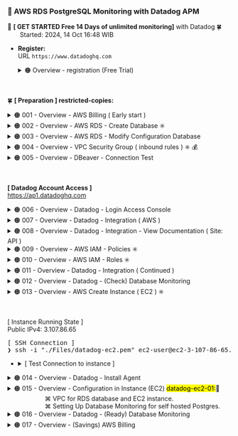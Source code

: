 ### 🪭 AWS RDS PostgreSQL Monitoring with Datadog APM

🔰 **[ GET STARTED Free 14 Days of unlimited monitoring]** with Datadog 🍀 <br />
&emsp;&emsp;Started: 2024, 14 Oct 16:48 WIB

- **Register:** <br />
  URL `https://www.datadoghq.com`

  <details><summary>🟠 Overview - registration (Free Trial)</summary>
    <div align="left">
    <img src="./gambar-petunjuk/ss_datadog_getstarted_001.png" alt="ss_datadog" style="display: block; margin: 0 auto;"> <br /><br />
    <img src="./gambar-petunjuk/ss_datadog_getstarted_002.png" alt="ss_datadog" style="display: block; margin: 0 auto;"> <br /><br />
    <img src="./gambar-petunjuk/ss_datadog_getstarted_003.png" alt="ss_datadog" style="display: block; margin: 0 auto;"> 
    </div><br /><hr />
  </details>

&nbsp;

🍀 **[ Preparation ] restricted-copies:**
<details><summary>🟠 001 - Overview - AWS Billing ( Early start )</summary>
<div align="left">
<br />
<img src="./gambar-petunjuk/ss_aws_abumuhammadbabah2019_001.png" alt="ss_aws" style="display: block; margin: 0 auto;">
</div><br /><hr />
</details>

<details><summary>🟠 002 - Overview - AWS RDS - Create Database ✳️</summary>
<div align="left">
<br />
<img src="./gambar-petunjuk/ss_aws_abumuhammadbabah2019_002.png" alt="ss_aws" style="display: block; margin: 0 auto;"> <br /><br />
<img src="./gambar-petunjuk/ss_aws_abumuhammadbabah2019_003.png" alt="ss_aws" style="display: block; margin: 0 auto;"> <br /><br />
<img src="./gambar-petunjuk/ss_aws_abumuhammadbabah2019_004.png" alt="ss_aws" style="display: block; margin: 0 auto;"> <br /><br />
<img src="./gambar-petunjuk/ss_aws_abumuhammadbabah2019_005.png" alt="ss_aws" style="display: block; margin: 0 auto;"> <br /><br />
<img src="./gambar-petunjuk/ss_aws_abumuhammadbabah2019_006.png" alt="ss_aws" style="display: block; margin: 0 auto;"> <br /><br />
<img src="./gambar-petunjuk/ss_aws_abumuhammadbabah2019_007.png" alt="ss_aws" style="display: block; margin: 0 auto;"> <br /><br />
<img src="./gambar-petunjuk/ss_aws_abumuhammadbabah2019_008.png" alt="ss_aws" style="display: block; margin: 0 auto;"> <br /><br />
<img src="./gambar-petunjuk/ss_aws_abumuhammadbabah2019_009.png" alt="ss_aws" style="display: block; margin: 0 auto;"> <br /><br />
<img src="./gambar-petunjuk/ss_aws_abumuhammadbabah2019_010.png" alt="ss_aws" style="display: block; margin: 0 auto;"> 
</div><br /><hr />
</details>

<details><summary>🟠 003 - Overview - AWS RDS - Modify Configuration Database</summary>
<div align="left">
<br />
<img src="./gambar-petunjuk/ss_aws_abumuhammadbabah2019_011.png" alt="ss_aws" style="display: block; margin: 0 auto;"> <br /><br />
<img src="./gambar-petunjuk/ss_aws_abumuhammadbabah2019_012.png" alt="ss_aws" style="display: block; margin: 0 auto;"> 
</div><br />
Notes: <br />
Modify the public access capability on the database only for testing connected only (before using EC2 instance later).
<hr />
</details>

<details><summary>🟠 004 - Overview - VPC Security Group ( inbound rules ) ✳️ 💰</summary>
<div align="left">
<br />
<img src="./gambar-petunjuk/ss_aws_abumuhammadbabah2019_013.png" alt="ss_aws" style="display: block; margin: 0 auto;"> <br /><br />
<img src="./gambar-petunjuk/ss_aws_abumuhammadbabah2019_014.png" alt="ss_aws" style="display: block; margin: 0 auto;"> <br /><br />
<img src="./gambar-petunjuk/ss_aws_abumuhammadbabah2019_015.png" alt="ss_aws" style="display: block; margin: 0 auto;"> <br /><br />
<img src="./gambar-petunjuk/ss_aws_abumuhammadbabah2019_016.png" alt="ss_aws" style="display: block; margin: 0 auto;"> 
</div><br />
Notes: <br />
The inbound setting in the security-group can be removed later after there is a connection between the instance and the rds database. 
This is only for testing rds database access from the outside.
<hr />
</details>

<details><summary>🟠 005 - Overview - DBeaver - Connection Test</summary>
<div align="left">
<br />
<img src="./gambar-petunjuk/ss_dbeaver_abumuhammadbabah2019.png" alt="ss_aws" style="display: block; margin: 0 auto;"> 
</div><br /><hr />
</details>

&nbsp;

**[ Datadog Account Access ]** <br />
https://ap1.datadoghq.com

<details><summary>🟠 006 - Overview - Datadog - Login Access Console</summary>
<div align="left">
<br />
<img src="./gambar-petunjuk/ss_datadog_baba_001.png" alt="ss_datadog" style="display: block; margin: 0 auto;"> <br /><br />
<img src="./gambar-petunjuk/ss_datadog_baba_002.png" alt="ss_datadog" style="display: block; margin: 0 auto;"> 
</div><br /><hr />
</details>

<details><summary>🟠 007 - Overview - Datadog - Integration ( AWS )</summary>
<div align="left">
<br />
<img src="./gambar-petunjuk/ss_datadog_baba_003.png" alt="ss_datadog" style="display: block; margin: 0 auto;"> <br /><br />
<img src="./gambar-petunjuk/ss_datadog_baba_004.png" alt="ss_datadog" style="display: block; margin: 0 auto;"> <br /><br />
<img src="./gambar-petunjuk/ss_datadog_baba_005.png" alt="ss_datadog" style="display: block; margin: 0 auto;"> 
</div><br /><hr />
</details>

<details><summary>🟠 008 - Overview - Datadog - Integration - View Documentation ( Site: API )</summary>
<div align="left">
<br />
<img src="./gambar-petunjuk/ss_datadog_baba_006.png" alt="ss_datadog" style="display: block; margin: 0 auto;"> <br /><br />
⌘ AWS External ID: cc5c44*******************d7aafd0
<img src="./gambar-petunjuk/ss_datadog_baba_007.png" alt="ss_datadog" style="display: block; margin: 0 auto;"> <br />
<details><summary>AWS integration IAM policy</summary>
<pre>
{
    "Version": "2012-10-17",
    "Statement": [
        {
            "Action": [
                "apigateway:GET",
                "autoscaling:Describe*",
                "backup:List*",
                "budgets:ViewBudget",
                "cloudfront:GetDistributionConfig",
                "cloudfront:ListDistributions",
                "cloudtrail:DescribeTrails",
                "cloudtrail:GetTrailStatus",
                "cloudtrail:LookupEvents",
                "cloudwatch:Describe*",
                "cloudwatch:Get*",
                "cloudwatch:List*",
                "codedeploy:List*",
                "codedeploy:BatchGet*",
                "directconnect:Describe*",
                "dynamodb:List*",
                "dynamodb:Describe*",
                "ec2:Describe*",
                "ec2:GetTransitGatewayPrefixListReferences",
                "ec2:SearchTransitGatewayRoutes",
                "ecs:Describe*",
                "ecs:List*",
                "elasticache:Describe*",
                "elasticache:List*",
                "elasticfilesystem:DescribeFileSystems",
                "elasticfilesystem:DescribeTags",
                "elasticfilesystem:DescribeAccessPoints",
                "elasticloadbalancing:Describe*",
                "elasticmapreduce:List*",
                "elasticmapreduce:Describe*",
                "es:ListTags",
                "es:ListDomainNames",
                "es:DescribeElasticsearchDomains",
                "events:CreateEventBus",
                "fsx:DescribeFileSystems",
                "fsx:ListTagsForResource",
                "health:DescribeEvents",
                "health:DescribeEventDetails",
                "health:DescribeAffectedEntities",
                "kinesis:List*",
                "kinesis:Describe*",
                "lambda:GetPolicy",
                "lambda:List*",
                "logs:DeleteSubscriptionFilter",
                "logs:DescribeLogGroups",
                "logs:DescribeLogStreams",
                "logs:DescribeSubscriptionFilters",
                "logs:FilterLogEvents",
                "logs:PutSubscriptionFilter",
                "logs:TestMetricFilter",
                "oam:ListSinks",
                "oam:ListAttachedLinks",
                "organizations:Describe*",
                "organizations:List*",
                "rds:Describe*",
                "rds:List*",
                "redshift:DescribeClusters",
                "redshift:DescribeLoggingStatus",
                "route53:List*",
                "s3:GetBucketLogging",
                "s3:GetBucketLocation",
                "s3:GetBucketNotification",
                "s3:GetBucketTagging",
                "s3:ListAllMyBuckets",
                "s3:PutBucketNotification",
                "ses:Get*",
                "sns:List*",
                "sns:Publish",
                "sns:GetSubscriptionAttributes",
                "sqs:ListQueues",
                "states:ListStateMachines",
                "states:DescribeStateMachine",
                "support:DescribeTrustedAdvisor*",
                "support:RefreshTrustedAdvisorCheck",
                "tag:GetResources",
                "tag:GetTagKeys",
                "tag:GetTagValues",
                "wafv2:ListLoggingConfigurations",
                "wafv2:GetLoggingConfiguration",
                "xray:BatchGetTraces",
                "xray:GetTraceSummaries"
            ],
            "Effect": "Allow",
            "Resource": "*"
        }
    ]
}
</pre>
</details>
<br />
⌘ Datadog Site: API <br />
⌘ Account ID Datadog: 417141415827
<img src="./gambar-petunjuk/ss_datadog_baba_008_revision_1.png" alt="ss_datadog" style="display: block; margin: 0 auto;"> <br /><br />
</div><br /><hr />
</details>

<details><summary>🟠 009 - Overview - AWS IAM - Policies ✳️</summary>
<br />
⌘ Create policy (IAM) name: DatadogIntegrationPolicy
<br />
<div align="left">
<img src="./gambar-petunjuk/ss_aws_abumuhammadbabah2019_017.png" alt="ss_aws" style="display: block; margin: 0 auto;"> <br /><br />
<img src="./gambar-petunjuk/ss_aws_abumuhammadbabah2019_018.png" alt="ss_aws" style="display: block; margin: 0 auto;"> <br /><br />
<img src="./gambar-petunjuk/ss_aws_abumuhammadbabah2019_019.png" alt="ss_aws" style="display: block; margin: 0 auto;"> <br /><br />
<img src="./gambar-petunjuk/ss_aws_abumuhammadbabah2019_020.png" alt="ss_aws" style="display: block; margin: 0 auto;"> <br /><br />
<img src="./gambar-petunjuk/ss_aws_abumuhammadbabah2019_021.png" alt="ss_aws" style="display: block; margin: 0 auto;"> <br /><br />
<img src="./gambar-petunjuk/ss_aws_abumuhammadbabah2019_022.png" alt="ss_aws" style="display: block; margin: 0 auto;"> <br /><br />
<img src="./gambar-petunjuk/ss_aws_abumuhammadbabah2019_023.png" alt="ss_aws" style="display: block; margin: 0 auto;"> 
</div><br /><hr />
</details>

<details><summary>🟠 010 - Overview - AWS IAM - Roles ✳️</summary>
<br />
⌘ Create role (IAM) name: DatadogIntegrationRole
<br />
<div align="left">
<img src="./gambar-petunjuk/ss_aws_abumuhammadbabah2019_024.png" alt="ss_aws" style="display: block; margin: 0 auto;"> <br /><br />
<img src="./gambar-petunjuk/ss_aws_abumuhammadbabah2019_025_revision_1.png" alt="ss_aws" style="display: block; margin: 0 auto;"> <br /><br />
<img src="./gambar-petunjuk/ss_aws_abumuhammadbabah2019_026.png" alt="ss_aws" style="display: block; margin: 0 auto;"> <br /><br />
<img src="./gambar-petunjuk/ss_aws_abumuhammadbabah2019_027_revision_1.png" alt="ss_aws" style="display: block; margin: 0 auto;"> <br /><br />
<img src="./gambar-petunjuk/ss_aws_abumuhammadbabah2019_028.png" alt="ss_aws" style="display: block; margin: 0 auto;"> 
</div><br /><hr />
</details>

<details><summary>🟠 011 - Overview - Datadog - Integration ( Continued )</summary>
<div align="left">
<br />
<img src="./gambar-petunjuk/ss_aws_abumuhammadbabah2019_029.png" alt="ss_aws" style="display: block; margin: 0 auto;"> <br />
⌘ AWS Account ID: 730335453692 <br />
<br />
<img src="./gambar-petunjuk/ss_datadog_baba_009.png" alt="ss_datadog" style="display: block; margin: 0 auto;"> <br />
<br />
🆗 **[Save anyway]** <br />
<img src="./gambar-petunjuk/ss_datadog_baba_009.png" alt="ss_datadog" style="display: block; margin: 0 auto;"> <br /><br />
<img src="./gambar-petunjuk/ss_datadog_baba_010.png" alt="ss_datadog" style="display: block; margin: 0 auto;"> <br /><br />
<img src="./gambar-petunjuk/ss_datadog_baba_011.png" alt="ss_datadog" style="display: block; margin: 0 auto;"> <br /><br />
<img src="./gambar-petunjuk/ss_datadog_baba_012.png" alt="ss_datadog" style="display: block; margin: 0 auto;"> 
</div><br /><hr />
</details>

<details><summary>🟠 012 - Overview - Datadog - (Check) Database Monitoring</summary>
<div align="left">
<br />
<img src="./gambar-petunjuk/ss_datadog_baba_013.png" alt="ss_datadog" style="display: block; margin: 0 auto;"> <br /><br />
<img src="./gambar-petunjuk/ss_datadog_baba_014.png" alt="ss_datadog" style="display: block; margin: 0 auto;"> <br /><br />
<img src="./gambar-petunjuk/ss_aws_abumuhammadbabah2019_030.png" alt="ss_aws" style="display: block; margin: 0 auto;"> <br /><br />
<img src="./gambar-petunjuk/ss_aws_abumuhammadbabah2019_031.png" alt="ss_aws" style="display: block; margin: 0 auto;"> <br /><br />
<img src="./gambar-petunjuk/ss_aws_abumuhammadbabah2019_032.png" alt="ss_aws" style="display: block; margin: 0 auto;">
</div><br /><hr />
</details>

<details><summary>🟠 013 - Overview - AWS Create Instance ( EC2 ) ✳️</summary>
<div align="left">
<br />
<img src="./gambar-petunjuk/ss_aws_abumuhammadbabah2019_033.png" alt="ss_aws" style="display: block; margin: 0 auto;"> <br /><br />
<img src="./gambar-petunjuk/ss_aws_abumuhammadbabah2019_034.png" alt="ss_aws" style="display: block; margin: 0 auto;"> <br /><br />
<img src="./gambar-petunjuk/ss_aws_abumuhammadbabah2019_035.png" alt="ss_aws" style="display: block; margin: 0 auto;"> <br /><br />
<img src="./gambar-petunjuk/ss_aws_abumuhammadbabah2019_036.png" alt="ss_aws" style="display: block; margin: 0 auto;"> <br /><br />
<img src="./gambar-petunjuk/ss_aws_abumuhammadbabah2019_037.png" alt="ss_aws" style="display: block; margin: 0 auto;"> <br /><br />
<img src="./gambar-petunjuk/ss_aws_abumuhammadbabah2019_038.png" alt="ss_aws" style="display: block; margin: 0 auto;"> <br /><br />
<img src="./gambar-petunjuk/ss_aws_abumuhammadbabah2019_039.png" alt="ss_aws" style="display: block; margin: 0 auto;"> 
</div><br /><hr />
</details>

&nbsp;

[ Instance Running State ] <br />
Public IPv4: 3.107.86.65 
<pre>
[ SSH Connection ]
❯ ssh -i "./Files/datadog-ec2.pem" ec2-user@ec2-3-107-86-65.ap-southeast-2.compute.amazonaws.com
</pre>

-   <details><summary>[ Test Connection to instance ]</summary>
    <pre>
    ❯ ssh -i "./Files/datadog-ec2.pem" ec2-user@ec2-3-107-86-65.ap-southeast-2.compute.amazonaws.com <br />
    The authenticity of host 'ec2-3-107-86-65.ap-southeast-2.compute.amazonaws.com (3.107.86.65)' can't be established.
    ED25519 key fingerprint is SHA256:7A+t/fzJgVbypjTiCZYYFsatEW+TGQZKmaHINKElRc4.
    This key is not known by any other names
    Are you sure you want to continue connecting (yes/no/[fingerprint])? yes
    Warning: Permanently added 'ec2-3-107-86-65.ap-southeast-2.compute.amazonaws.com' (ED25519) to the list of known hosts.
    @@@@@@@@@@@@@@@@@@@@@@@@@@@@@@@@@@@@@@@@@@@@@@@@@@@@@@@@@@@
    @         WARNING: UNPROTECTED PRIVATE KEY FILE!          @
    @@@@@@@@@@@@@@@@@@@@@@@@@@@@@@@@@@@@@@@@@@@@@@@@@@@@@@@@@@@
    Permissions 0644 for './Files/datadog-ec2.pem' are too open.
    It is required that your private key files are NOT accessible by others.
    This private key will be ignored.
    Load key "./Files/datadog-ec2.pem": bad permissions
    ec2-user@ec2-3-107-86-65.ap-southeast-2.compute.amazonaws.com: Permission denied (publickey,gssapi-keyex,gssapi-with-mic). <br /><br />
    ❯ chmod 400 ./Files/datadog-ec2.pem <br /><br />
    ❯ ssh -i "./Files/datadog-ec2.pem" ec2-user@ec2-3-107-86-65.ap-southeast-2.compute.amazonaws.com <br />
    ,     #_
    ~\_  ####_        Amazon Linux 2023
    ~~  \_#####\
    ~~     \###|
    ~~       \#/ ___   https://aws.amazon.com/linux/amazon-linux-2023
    ~~       V~' '->
        ~~~         /
        ~~._.   _/
            _/ _/
        _/m/'
    [ec2-user@ip-172-31-11-247 ~]$ 
    </pre>
    <br />
    <hr>
    </details>



<details><summary>🟠 014 - Overview - Datadog - Install Agent</summary>
<div align="left">
<br />
<img src="./gambar-petunjuk/ss_datadog_baba_015.png" alt="ss_datadog" style="display: block; margin: 0 auto;"> <br /><br />
<img src="./gambar-petunjuk/ss_datadog_baba_016.png" alt="ss_datadog" style="display: block; margin: 0 auto;"> <br /><br />
<img src="./gambar-petunjuk/ss_datadog_baba_017.png" alt="ss_datadog" style="display: block; margin: 0 auto;"> <br /><br />
<img src="./gambar-petunjuk/ss_datadog_baba_018.png" alt="ss_datadog" style="display: block; margin: 0 auto;"> <br /><br />
<br />
⌘ [API KEY]: 1ae*************************05d4
<pre>
#AGENT INSTALLATION COMMAND:
❯  DD_API_KEY=1ae*************************05d4 \
   DD_SITE="ap1.datadoghq.com" \
   bash -c "$(curl -L https://install.datadoghq.com/scripts/install_script_agent7.sh)"
</pre>
<img src="./gambar-petunjuk/ss_ssh_instance_datadog_001.png" alt="ss_ssh" style="display: block; margin: 0 auto;"> <br /><br />
<img src="./gambar-petunjuk/ss_ssh_instance_datadog_002.png" alt="ss_ssh" style="display: block; margin: 0 auto;"> <br />
<br />
<details><summary>Full details of installing dd-agent with ssh remote</summary>
<pre>
❯ ssh -i "./Files/datadog-ec2.pem" ec2-user@ec2-3-107-86-65.ap-southeast-2.compute.amazonaws.com
   ,     #_
   ~\_  ####_        Amazon Linux 2023
  ~~  \_#####\
  ~~     \###|
  ~~       \#/ ___   https://aws.amazon.com/linux/amazon-linux-2023
   ~~       V~' '->
    ~~~         /
      ~~._.   _/
         _/ _/
       _/m/'
Last login: Tue Oct 15 09:34:55 2024 from 45.251.5.172
[ec2-user@ip-172-31-11-247 ~]$ DD_API_KEY=1ae*************************05d4 \
DD_SITE="ap1.datadoghq.com" \
bash -c "$(curl -L https://install.datadoghq.com/scripts/install_script_agent7.sh)"
  % Total    % Received % Xferd  Average Speed   Time    Time     Time  Current
                                 Dload  Upload   Total   Spent    Left  Speed
100 77366  100 77366    0     0  1711k      0 --:--:-- --:--:-- --:--:-- 1717k <br />
* Datadog Agent 7 install script v1.35.4 <br />
/usr/bin/systemctl <br />
* Installing YUM sources for Datadog <br />
Cache was expired
17 files removed
  Installing package(s): datadog-agent <br />
Datadog, Inc.                                   7.4 kB/s | 801  B     00:00    
Datadog, Inc.                                    48 kB/s | 1.7 kB     00:00    
Importing GPG key 0xB01082D3:
 Userid     : "Datadog, Inc. RPM key (2023-04-20) (RPM key) <package+rpmkey@datadoghq.com>"
 Fingerprint: 7408 BFD5 6BC5 BF0C 361A AAE8 5D88 EEA3 B010 82D3
 From       : https://keys.datadoghq.com/DATADOG_RPM_KEY_CURRENT.public
Datadog, Inc.                                   1.4 kB/s | 1.7 kB     00:01    
Importing GPG key 0x4F09D16B:
 Userid     : "Datadog, Inc. RPM key (2024-05-15) (RPM key) <package+rpmkey@datadoghq.com>"
 Fingerprint: 2416 A377 57B1 BB02 68B3 634B 52AF C599 4F09 D16B
 From       : https://keys.datadoghq.com/DATADOG_RPM_KEY_4F09D16B.public
Datadog, Inc.                                   1.4 kB/s | 1.7 kB     00:01    
Importing GPG key 0xB01082D3:
 Userid     : "Datadog, Inc. RPM key (2023-04-20) (RPM key) <package+rpmkey@datadoghq.com>"
 Fingerprint: 7408 BFD5 6BC5 BF0C 361A AAE8 5D88 EEA3 B010 82D3
 From       : https://keys.datadoghq.com/DATADOG_RPM_KEY_B01082D3.public
Datadog, Inc.                                   2.0 kB/s | 2.4 kB     00:01    
Importing GPG key 0xFD4BF915:
 Userid     : "Datadog, Inc. RPM key (2020-09-08) <package+rpmkey@datadoghq.com>"
 Fingerprint: C655 9B69 0CA8 82F0 23BD F3F6 3F4D 1729 FD4B F915
 From       : https://keys.datadoghq.com/DATADOG_RPM_KEY_FD4BF915.public
Datadog, Inc.                                   1.3 kB/s | 1.6 kB     00:01    
Importing GPG key 0xE09422B3:
 Userid     : "Datadog, Inc <package@datadoghq.com>"
 Fingerprint: A4C0 B90D 7443 CF6E 4E8A A341 F106 8E14 E094 22B3
 From       : https://keys.datadoghq.com/DATADOG_RPM_KEY_E09422B3.public
Datadog, Inc.                                    48 MB/s |  22 MB     00:00    
Last metadata expiration check: 0:00:05 ago on Tue Oct 15 11:20:14 2024.
Dependencies resolved.
================================================================================
 Package               Architecture   Version             Repository       Size
================================================================================
Installing:
 datadog-agent         x86_64         1:7.57.2-1          datadog         264 M <br />
Transaction Summary
================================================================================
Install  1 Package <br />
Total download size: 264 M
Installed size: 264 M
Downloading Packages:
datadog-agent-7.57.2-1.x86_64.rpm                68 MB/s | 264 MB     00:03    
--------------------------------------------------------------------------------
Total                                            68 MB/s | 264 MB     00:03     
Datadog, Inc.                                    51 kB/s | 1.7 kB     00:00    
Importing GPG key 0xB01082D3:
 Userid     : "Datadog, Inc. RPM key (2023-04-20) (RPM key) <package+rpmkey@datadoghq.com>"
 Fingerprint: 7408 BFD5 6BC5 BF0C 361A AAE8 5D88 EEA3 B010 82D3
 From       : https://keys.datadoghq.com/DATADOG_RPM_KEY_CURRENT.public
Key imported successfully
Datadog, Inc.                                    53 kB/s | 1.7 kB     00:00    
Importing GPG key 0x4F09D16B:
 Userid     : "Datadog, Inc. RPM key (2024-05-15) (RPM key) <package+rpmkey@datadoghq.com>"
 Fingerprint: 2416 A377 57B1 BB02 68B3 634B 52AF C599 4F09 D16B
 From       : https://keys.datadoghq.com/DATADOG_RPM_KEY_4F09D16B.public
Key imported successfully
Datadog, Inc.                                    51 kB/s | 1.7 kB     00:00    
GPG key at https://keys.datadoghq.com/DATADOG_RPM_KEY_B01082D3.public (0xB01082D3) is already installed
Datadog, Inc.                                    71 kB/s | 2.4 kB     00:00    
Importing GPG key 0xFD4BF915:
 Userid     : "Datadog, Inc. RPM key (2020-09-08) <package+rpmkey@datadoghq.com>"
 Fingerprint: C655 9B69 0CA8 82F0 23BD F3F6 3F4D 1729 FD4B F915
 From       : https://keys.datadoghq.com/DATADOG_RPM_KEY_FD4BF915.public
Key imported successfully
Datadog, Inc.                                    51 kB/s | 1.6 kB     00:00    
Importing GPG key 0xE09422B3:
 Userid     : "Datadog, Inc <package@datadoghq.com>"
 Fingerprint: A4C0 B90D 7443 CF6E 4E8A A341 F106 8E14 E094 22B3
 From       : https://keys.datadoghq.com/DATADOG_RPM_KEY_E09422B3.public
Key imported successfully
Running transaction check
Transaction check succeeded.
Running transaction test
Transaction test succeeded.
Running transaction
  Preparing        :                                                        1/1 
  Running scriptlet: datadog-agent-1:7.57.2-1.x86_64                        1/1 
  Installing       : datadog-agent-1:7.57.2-1.x86_64                        1/1 
  Running scriptlet: datadog-agent-1:7.57.2-1.x86_64                        1/1 
Enabling service datadog-agent
Created symlink /etc/systemd/system/multi-user.target.wants/datadog-agent.service → /usr/lib/systemd/system/datadog-agent.service.
No datadog.yaml file detected, not starting the agent <br />
  Verifying        : datadog-agent-1:7.57.2-1.x86_64                        1/1  <br />
Installed:
  datadog-agent-1:7.57.2-1.x86_64  <br />
Complete! <br />
* Adding your API key to the Datadog Agent configuration: /etc/datadog-agent/datadog.yaml <br /> <br />
* Setting SITE in the Datadog Agent configuration: /etc/datadog-agent/datadog.yaml <br /> <br />
/usr/bin/systemctl
* Starting the Datadog Agent... <br />
  Your Datadog Agent is running and functioning properly.
  It will continue to run in the background and submit metrics to Datadog.
  If you ever want to stop the Datadog Agent, run: <br />
      sudo systemctl stop datadog-agent <br />
  And to run it again run: <br />
      sudo systemctl start datadog-agent <br />
[ec2-user@ip-172-31-11-247 ~]$
</pre>
</details>
<br />
<b>⌘ [Start service]</b>
<pre>[ec2-user@ip-172-31-11-247 ~]$ sudo systemctl start datadog-agent</pre><br />
<b>⌘ [Status service]</b>
<pre>[ec2-user@ip-172-31-11-247 ~]$ sudo systemctl status datadog-agent</pre>
<details><summary>Overview:</summary>
<div><img src="./gambar-petunjuk/ss_ssh_instance_datadog_003.png" alt="ss_ssh" style="display: block; margin: 0 auto;"></div>
👍🏼 <b>[Done]</b> 👍🏼
<br /><hr>
</details>
</div><br /><hr>
</details>

<details><summary>🟠 015 - Overview - Configuration in Instance (EC2) <mark>datadog-ec2-01:</mark>🌟 <br />
&emsp;&emsp;&emsp;&emsp;&emsp;&emsp;⌘ VPC for RDS database and EC2 instance. <br />
&emsp;&emsp;&emsp;&emsp;&emsp;&emsp;⌘ Setting Up Database Monitoring for self hosted Postgres. </summary>
<br />
[ Install postgresql ]
<pre>
[ec2-user@ip-172-31-11-247 ~]$ sudo dnf search postgresql15 
</pre>
<details><summary>Response:</summary>
<pre>
  Last metadata expiration check: 0:23:08 ago on Tue Oct 15 13:17:01 2024.
  ============================================== Name Exactly Matched: postgresql15 ==============================================
  postgresql15.x86_64 : PostgreSQL client programs
  ================================================== Name Matched: postgresql15 ==================================================
  postgresql15-contrib.x86_64 : Extension modules distributed with PostgreSQL
  postgresql15-docs.x86_64 : Extra documentation for PostgreSQL
  postgresql15-llvmjit.x86_64 : Just-in-time compilation support for PostgreSQL
  postgresql15-plperl.x86_64 : The Perl procedural language for PostgreSQL
  postgresql15-plpython3.x86_64 : The Python3 procedural language for PostgreSQL
  postgresql15-pltcl.x86_64 : The Tcl procedural language for PostgreSQL
  postgresql15-private-devel.x86_64 : PostgreSQL development header files for this build of PostgreSQL server
  postgresql15-private-libs.x86_64 : The shared libraries required only for this build of PostgreSQL server
  postgresql15-server.x86_64 : The programs needed to create and run a PostgreSQL server
  postgresql15-server-devel.x86_64 : PostgreSQL development header files and libraries
  postgresql15-static.x86_64 : Statically linked PostgreSQL libraries
  postgresql15-test.x86_64 : The test suite distributed with PostgreSQL
  postgresql15-test-rpm-macros.noarch : Convenience RPM macros for build-time testing against PostgreSQL server
  postgresql15-upgrade.x86_64 : Support for upgrading from the previous major release of PostgreSQL
  postgresql15-upgrade-devel.x86_64 : Support for build of extensions required for upgrade process
  [ec2-user@ip-172-31-11-247 ~]$ 
</pre>
</details>
<pre>
[ec2-user@ip-172-31-11-247 ~]$ sudo dnf install -y postgresql15
</pre>
<details><summary>Response:</summary>
<pre>
  Last metadata expiration check: 0:01:52 ago on Tue Oct 15 13:17:01 2024.
  Dependencies resolved.
  =======================================================================================================================
  Package                              Architecture      Version                           Repository              Size
  =======================================================================================================================
  Installing:
  postgresql15                         x86_64            15.8-1.amzn2023.0.1               amazonlinux            1.6 M
  Installing dependencies:
  postgresql15-private-libs            x86_64            15.8-1.amzn2023.0.1               amazonlinux            145 k <br />
  Transaction Summary
  =======================================================================================================================
  Install  2 Packages <br />
  Total download size: 1.8 M
  Installed size: 6.9 M
  Downloading Packages:
  (1/2): postgresql15-private-libs-15.8-1.amzn2023.0.1.x86_64.rpm                        2.4 MB/s | 145 kB     00:00    
  (2/2): postgresql15-15.8-1.amzn2023.0.1.x86_64.rpm                                      21 MB/s | 1.6 MB     00:00    
  -----------------------------------------------------------------------------------------------------------------------
  Total                                                                                   14 MB/s | 1.8 MB     00:00     
  Running transaction check
  Transaction check succeeded.
  Running transaction test
  Transaction test succeeded.
  Running transaction
    Preparing        :                                                                                               1/1 
    Installing       : postgresql15-private-libs-15.8-1.amzn2023.0.1.x86_64                                          1/2 
    Installing       : postgresql15-15.8-1.amzn2023.0.1.x86_64                                                       2/2 
    Running scriptlet: postgresql15-15.8-1.amzn2023.0.1.x86_64                                                       2/2 
    Verifying        : postgresql15-15.8-1.amzn2023.0.1.x86_64                                                       1/2 
    Verifying        : postgresql15-private-libs-15.8-1.amzn2023.0.1.x86_64                                          2/2  <br />
  Installed:
    postgresql15-15.8-1.amzn2023.0.1.x86_64             postgresql15-private-libs-15.8-1.amzn2023.0.1.x86_64  <br /> 
  Complete!
  [ec2-user@ip-172-31-11-247 ~]$  <br />
</pre>
</details>
<br />
<details><summary>🔰 Overview: Setting up connection between RDS databases and EC2 instances</summary>
<div>
<br />
<img src="./gambar-petunjuk/ss_aws_abumuhammadbabah2019_040.png" alt="ss_aws" style="display: block; margin: 0 auto;"> <br /><br />
<img src="./gambar-petunjuk/ss_aws_abumuhammadbabah2019_041.png" alt="ss_aws" style="display: block; margin: 0 auto;"> <br /><br />
<img src="./gambar-petunjuk/ss_aws_abumuhammadbabah2019_042.png" alt="ss_aws" style="display: block; margin: 0 auto;"> <br /><br />
<img src="./gambar-petunjuk/ss_aws_abumuhammadbabah2019_043.png" alt="ss_aws" style="display: block; margin: 0 auto;"> <br /><br />
<img src="./gambar-petunjuk/ss_aws_abumuhammadbabah2019_044.png" alt="ss_aws" style="display: block; margin: 0 auto;"> <br /><br />
[ Successful outcome ]:
<img src="./gambar-petunjuk/ss_aws_abumuhammadbabah2019_044-a1.0.png" alt="ss_aws" style="display: block; margin: 0 auto;"> <br /><br />
<img src="./gambar-petunjuk/ss_aws_abumuhammadbabah2019_044-a1.1.png" alt="ss_aws" style="display: block; margin: 0 auto;"> <br /><br />
</div><br /><hr>
</details>
<details><summary>🔰 Documentation: Setting up Database Monitoring for AWS RDS managed postgres</summary>
<div>
<br />
<img src="./gambar-petunjuk/ss_datadog_baba_019.png" alt="ss_datadog" style="display: block; margin: 0 auto;"> 
</div><br /><hr>
</details>
<br />
<b>[ PostgreSQL Access ]</b>
<pre>
[ec2-user@ip-172-31-11-247 ~] psql -h postgres-free-tier-01.c3eu0imki1jn.ap-southeast-2.rds.amazonaws.com --port 5432 -U postgres
  Password: A#LCZen%dS
</pre>
⌘ [ Grant the Agent access ]:
<pre>
postgres=> \l
                                                 List of databases
   Name    |  Owner   | Encoding |   Collate   |    Ctype    | ICU Locale | Locale Provider |   Access privileges   
-----------+----------+----------+-------------+-------------+------------+-----------------+-----------------------
 postgres  | postgres | UTF8     | en_US.UTF-8 | en_US.UTF-8 |            | libc            | 
 rdsadmin  | rdsadmin | UTF8     | en_US.UTF-8 | en_US.UTF-8 |            | libc            | rdsadmin=CTc/rdsadmin
 template0 | rdsadmin | UTF8     | en_US.UTF-8 | en_US.UTF-8 |            | libc            | =c/rdsadmin          +
           |          |          |             |             |            |                 | rdsadmin=CTc/rdsadmin
 template1 | postgres | UTF8     | en_US.UTF-8 | en_US.UTF-8 |            | libc            | =c/postgres          +
           |          |          |             |             |            |                 | postgres=CTc/postgres
(4 rows)<br />
postgres=>
</pre>
<div>
<img src="./gambar-petunjuk/ss_datadog_baba_020.png" alt="ss_datadog" style="display: block; margin: 0 auto;"> 
</div>
⌘ [ Create the datadog user ]:
<pre>
postgres=> CREATE USER datadog WITH password 'UPY5LKjr8';
CREATE ROLE
postgres=>
</pre>
⌘ [ Create the following schema in every database ]:
<pre>
postgres=> CREATE SCHEMA datadog;
GRANT USAGE ON SCHEMA datadog TO datadog;
GRANT USAGE ON SCHEMA public TO datadog;
GRANT pg_monitor TO datadog;
CREATE EXTENSION IF NOT EXISTS pg_stat_statements schema public;
CREATE SCHEMA
GRANT
GRANT
GRANT ROLE
CREATE EXTENSION
postgres=> 
</pre>
⌘ [ Create the function in every database to enable the Agent to collect explain plans. ] 
<pre>
postgres=> CREATE OR REPLACE FUNCTION datadog.explain_statement(
   l_query TEXT,
   OUT explain JSON
)
RETURNS SETOF JSON AS
$$
DECLARE
curs REFCURSOR;
plan JSON; <br />
BEGIN
   OPEN curs FOR EXECUTE pg_catalog.concat('EXPLAIN (FORMAT JSON) ', l_query);
   FETCH curs INTO plan;
   CLOSE curs;
   RETURN QUERY SELECT plan;
END;
$$
LANGUAGE 'plpgsql'
RETURNS NULL ON NULL INPUT
SECURITY DEFINER;
CREATE FUNCTION
postgres=>
</pre>
⌘ [ Verify ] 
<pre>
postgres=> \q <br />
psql -h postgres-free-tier-01.c3eu0imki1jn.ap-southeast-2.rds.amazonaws.com --port 5432 -U datadog postgres -A \
  -c "select * from pg_stat_database limit 1;" \
  && echo -e "\e[0;32mPostgres connection - OK\e[0m" \
  || echo -e "\e[0;31mCannot connect to Postgres\e[0m"
psql -h postgres-free-tier-01.c3eu0imki1jn.ap-southeast-2.rds.amazonaws.com --port 5432 -U datadog postgres -A \
  -c "select * from pg_stat_activity limit 1;" \
  && echo -e "\e[0;32mPostgres pg_stat_activity read OK\e[0m" \
  || echo -e "\e[0;31mCannot read from pg_stat_activity\e[0m"
psql -h postgres-free-tier-01.c3eu0imki1jn.ap-southeast-2.rds.amazonaws.com --port 5432 -U datadog postgres -A \
  -c "select * from pg_stat_statements limit 1;" \
  && echo -e "\e[0;32mPostgres pg_stat_statements read OK\e[0m" \
  || echo -e "\e[0;31mCannot read from pg_stat_statements\e[0m" <br />
Password for user datadog: UPY5LKjr8
datid|datname|numbackends|xact_commit|xact_rollback|blks_read|blks_hit|tup_returned|tup_fetched|tup_inserted|tup_updated|tup_deleted|conflicts|temp_files|temp_bytes|deadlocks|checksum_failures|checksum_last_failure|blk_read_time|blk_write_time|stats_reset
0||0|0|0|104|462910|245452|154160|30|29|3|0|0|0|0|0||0|0|2023-09-20 02:19:13.878017+00
(1 row)
Postgres connection - OK <br />
Password for user datadog: UPY5LKjr8
datid|datname|pid|usesysid|usename|application_name|client_addr|client_hostname|client_port|backend_start|xact_start|query_start|state_change|wait_event_type|wait_event|state|backend_xid|backend_xmin|query|backend_type
||712|10|rdsadmin|||||2024-10-14 15:29:12.294311+00||||Activity|LogicalLauncherMain|||||logical replication launcher
(1 row)
Postgres pg_stat_activity read OK <br />
Password for user datadog: UPY5LKjr8
userid|dbid|queryid|query|calls|total_time|min_time|max_time|mean_time|stddev_time|rows|shared_blks_hit|shared_blks_read|shared_blks_dirtied|shared_blks_written|local_blks_hit|local_blks_read|local_blks_dirtied|local_blks_written|temp_blks_read|temp_blks_written|blk_read_time|blk_write_time
10|16384|-532488427722366057|MOVE -795 IN "query-cursor_1"|1|0.023062|0.023062|0.023062|0.023062|0|0|0|0|0|0|0|0|0|0|0|0|0|0
(1 row)
Postgres pg_stat_statements read OK
</pre>
<br />
⌘ Configure the Agent ==> [ To configure collecting Database Monitoring metrics for an Agent running on a host, for example when you provision a small EC2 instance for the Agent to collect from an RDS database ]:
<pre>
[ec2-user@ip-172-31-11-247 ~]$ cd /etc/datadog-agent/ <br />
[ec2-user@ip-172-31-11-247 datadog-agent]$ ls -lah
total 400K
drwxr-xr-x.   7 dd-agent dd-agent  16K Oct 15 11:21 .
drwxr-xr-x.  78 root     root      16K Oct 15 13:18 ..
-rw-------.   1 dd-agent dd-agent   64 Oct 15 11:21 auth_token
drwxr-xr-x.   2 dd-agent dd-agent    6 Sep 24 07:30 checks.d
drwxr-xr-x.   2 dd-agent dd-agent  16K Oct 15 11:21 compliance.d
drwxr-xr-x. 211 dd-agent dd-agent  16K Oct 15 11:20 conf.d
-rw-r-----.   1 dd-agent dd-agent 154K Oct 15 11:21 datadog.yaml
-rw-r--r--.   1 dd-agent dd-agent 154K Sep 24 07:30 datadog.yaml.example
-rw-r--r--.   1 root     root        0 Oct 15 11:21 environment
-rw-r--r--.   1 dd-agent dd-agent  119 Oct 15 11:21 install.json
-rw-r--r--.   1 dd-agent dd-agent  125 Oct 15 11:21 install_info
drwxr-xr-x.   2 dd-agent dd-agent   28 Oct 15 11:21 runtime-security.d
-r--r-----.   1 dd-agent dd-agent  835 Sep 24 07:30 security-agent.yaml.example
drwxr-xr-x.   2 dd-agent dd-agent   36 Oct 15 11:21 selinux
-r--r-----.   1 dd-agent dd-agent 7.2K Sep 24 07:30 system-probe.yaml.example <br />
[ec2-user@ip-172-31-11-247 datadog-agent]$ ls -lah conf.d/ | grep postgres.d
drwxr-xr-x.   2 dd-agent dd-agent  31 Oct 15 11:21 postgres.d <br />
[ec2-user@ip-172-31-11-247 datadog-agent]$ sudo touch conf.d/postgres.d/conf.yaml
</pre>
<div>
📑 [ Monitoring one database on one database host ]
<img src="./gambar-petunjuk/ss_datadog_baba_020-1.0.png" alt="ss_datadog" style="display: block; margin: 0 auto;"> <br /><br />
📑 [ Monitor multiple databases on multiple database hosts ]
<img src="./gambar-petunjuk/ss_datadog_baba_020-1.1.png" alt="ss_datadog" style="display: block; margin: 0 auto;"> <br /><br />
</div>
<pre>
[ec2-user@ip-172-31-11-247 datadog-agent]$ cd conf.d/postgres.d/<br />
[ec2-user@ip-172-31-11-247 postgres.d]$ ls -lah
total 68K
drwxr-xr-x.   2 dd-agent dd-agent   64 Oct 15 15:31 .
drwxr-xr-x. 211 dd-agent dd-agent  16K Oct 15 11:20 ..
-rw-r--r--.   1 dd-agent dd-agent  41K Sep 24 07:30 conf.yaml.example
</pre>
<pre>
[ec2-user@ip-172-31-11-247 postgres.d]$ sudo vim conf.yaml
. . .
init_config:
instances:
  - dbm: true
    host: postgres-free-tier-01.c3eu0imki1jn.ap-southeast-2.rds.amazonaws.com
    port: 5432
    username: datadog
    password: UPY5LKjr8
    tags:
      - "dbinstanceidentifier:postgres-free-tier-01"
</pre>
<pre>
[ec2-user@ip-172-31-11-247 postgres.d]$ sudo systemctl restart datadog-agent
[ec2-user@ip-172-31-11-247 postgres.d]$ sudo systemctl status datadog-agent
● datadog-agent.service - Datadog Agent
     Loaded: loaded (/usr/lib/systemd/system/datadog-agent.service; enabled; preset: disabled)
     Active: active (running) since Tue 2024-10-15 15:54:14 UTC; 4s ago
   Main PID: 77524 (agent)
      Tasks: 11 (limit: 1112)
     Memory: 110.1M
        CPU: 1.505s
     CGroup: /system.slice/datadog-agent.service
             └─77524 /opt/datadog-agent/bin/agent/agent run -p /opt/datadog-agent/run/agent.pid <br />
Oct 15 15:54:16 ip-172-31-11-247.ap-southeast-2.compute.internal agent[77524]: 2024-10-15 15:54:16 UTC | CORE | INFO | (pkg/collector/worker/check_logger.go:40 in CheckStarted) | check:postgres | Running check...
Oct 15 15:54:16 ip-172-31-11-247.ap-southeast-2.compute.internal agent[77524]: 2024-10-15 15:54:16 UTC | CORE | INFO | (pkg/collector/worker/check_logger.go:40 in CheckStarted) | check:ntp | Running check...
Oct 15 15:54:16 ip-172-31-11-247.ap-southeast-2.compute.internal agent[77524]: 2024-10-15 15:54:16 UTC | CORE | INFO | (pkg/collector/worker/check_logger.go:59 in CheckFinished) | check:ntp | Done running check
Oct 15 15:54:16 ip-172-31-11-247.ap-southeast-2.compute.internal agent[77524]: 2024-10-15 15:54:16 UTC | CORE | INFO | (pkg/util/containers/metrics/provider/registry.go:101 in collectorDiscovery) | Container metrics provide>
Oct 15 15:54:16 ip-172-31-11-247.ap-southeast-2.compute.internal agent[77524]: 2024-10-15 15:54:16 UTC | CORE | INFO | (pkg/collector/python/datadog_agent.go:144 in LogMessage) | postgres:52ee42b33bbd1482 | (utils.py:313) |>
Oct 15 15:54:16 ip-172-31-11-247.ap-southeast-2.compute.internal agent[77524]: 2024-10-15 15:54:16 UTC | CORE | INFO | (pkg/collector/python/datadog_agent.go:144 in LogMessage) | postgres:52ee42b33bbd1482 | (utils.py:313) |>
[ec2-user@ip-172-31-11-247 postgres.d]$ 
</pre>
<br /><hr />
</details>

<details><summary>🟠 016 - Overview - Datadog - (Ready) Database Monitoring </summary>
<div>
<br />
<img src="./gambar-petunjuk/ss_datadog_baba_021.png" alt="ss_datadog" style="display: block; margin: 0 auto;"> <br /><br />
<img src="./gambar-petunjuk/ss_datadog_baba_022.png" alt="ss_datadog" style="display: block; margin: 0 auto;"> <br /><br />
<img src="./gambar-petunjuk/ss_datadog_baba_023.png" alt="ss_datadog" style="display: block; margin: 0 auto;"> <br /><br />
<img src="./gambar-petunjuk/ss_datadog_baba_024.png" alt="ss_datadog" style="display: block; margin: 0 auto;"> 
</div>
<br /><hr />
</details>

<details><summary>🟠 017 - Overview - (Savings) AWS Billing</summary>
<div align="left">
<br />
<img src="./gambar-petunjuk/ss_aws_abumuhammadbabah2019_045.png" alt="ss_aws" style="display: block; margin: 0 auto;"> <br /><br />
<img src="./gambar-petunjuk/ss_aws_abumuhammadbabah2019_046.png" alt="ss_aws" style="display: block; margin: 0 auto;"> <br /><br />
<img src="./gambar-petunjuk/ss_aws_abumuhammadbabah2019_047.png" alt="ss_aws" style="display: block; margin: 0 auto;"> <br /><br />
<img src="./gambar-petunjuk/ss_aws_abumuhammadbabah2019_048.png" alt="ss_aws" style="display: block; margin: 0 auto;"> 
</div>
<br /><hr />
</details>

&nbsp;

&nbsp;
